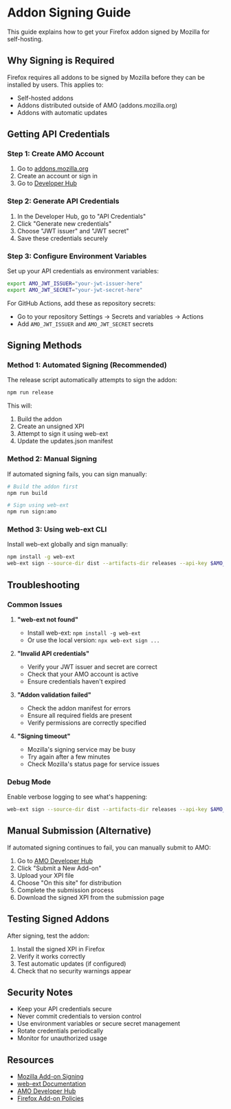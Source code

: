# Addon Signing Guide

This guide explains how to get your Firefox addon signed by Mozilla for self-hosting.

## Why Signing is Required

Firefox requires all addons to be signed by Mozilla before they can be installed by users. This applies to:
- Self-hosted addons
- Addons distributed outside of AMO (addons.mozilla.org)
- Addons with automatic updates

## Getting API Credentials

### Step 1: Create AMO Account

1. Go to [addons.mozilla.org](https://addons.mozilla.org)
2. Create an account or sign in
3. Go to [Developer Hub](https://addons.mozilla.org/developers/)

### Step 2: Generate API Credentials

1. In the Developer Hub, go to "API Credentials"
2. Click "Generate new credentials"
3. Choose "JWT issuer" and "JWT secret"
4. Save these credentials securely

### Step 3: Configure Environment Variables

Set up your API credentials as environment variables:

```bash
export AMO_JWT_ISSUER="your-jwt-issuer-here"
export AMO_JWT_SECRET="your-jwt-secret-here"
```

For GitHub Actions, add these as repository secrets:
- Go to your repository Settings → Secrets and variables → Actions
- Add `AMO_JWT_ISSUER` and `AMO_JWT_SECRET` secrets

## Signing Methods

### Method 1: Automated Signing (Recommended)

The release script automatically attempts to sign the addon:

```bash
npm run release
```

This will:
1. Build the addon
2. Create an unsigned XPI
3. Attempt to sign it using web-ext
4. Update the updates.json manifest

### Method 2: Manual Signing

If automated signing fails, you can sign manually:

```bash
# Build the addon first
npm run build

# Sign using web-ext
npm run sign:amo
```

### Method 3: Using web-ext CLI

Install web-ext globally and sign manually:

```bash
npm install -g web-ext
web-ext sign --source-dir dist --artifacts-dir releases --api-key $AMO_JWT_ISSUER --api-secret $AMO_JWT_SECRET
```

## Troubleshooting

### Common Issues

1. **"web-ext not found"**
   - Install web-ext: `npm install -g web-ext`
   - Or use the local version: `npx web-ext sign ...`

2. **"Invalid API credentials"**
   - Verify your JWT issuer and secret are correct
   - Check that your AMO account is active
   - Ensure credentials haven't expired

3. **"Addon validation failed"**
   - Check the addon manifest for errors
   - Ensure all required fields are present
   - Verify permissions are correctly specified

4. **"Signing timeout"**
   - Mozilla's signing service may be busy
   - Try again after a few minutes
   - Check Mozilla's status page for service issues

### Debug Mode

Enable verbose logging to see what's happening:

```bash
web-ext sign --source-dir dist --artifacts-dir releases --api-key $AMO_JWT_ISSUER --api-secret $AMO_JWT_SECRET --verbose
```

## Manual Submission (Alternative)

If automated signing continues to fail, you can manually submit to AMO:

1. Go to [AMO Developer Hub](https://addons.mozilla.org/developers/)
2. Click "Submit a New Add-on"
3. Upload your XPI file
4. Choose "On this site" for distribution
5. Complete the submission process
6. Download the signed XPI from the submission page

## Testing Signed Addons

After signing, test the addon:

1. Install the signed XPI in Firefox
2. Verify it works correctly
3. Test automatic updates (if configured)
4. Check that no security warnings appear

## Security Notes

- Keep your API credentials secure
- Never commit credentials to version control
- Use environment variables or secure secret management
- Rotate credentials periodically
- Monitor for unauthorized usage

## Resources

- [Mozilla Add-on Signing](https://extensionworkshop.com/documentation/publish/signing-and-distribution-overview/)
- [web-ext Documentation](https://github.com/mozilla/web-ext)
- [AMO Developer Hub](https://addons.mozilla.org/developers/)
- [Firefox Add-on Policies](https://extensionworkshop.com/documentation/publish/add-on-policies/)
